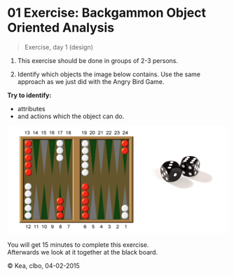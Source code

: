 # 01 Exercise: Backgammon Object Oriented Analysis
> Exercise, day 1 (design)

1. This exercise should be done in groups of 2-3 persons.    

2. Identify which objects the image below contains. Use the same approach as we just did with the Angry Bird Game.    

**Try to identify:**    
* attributes
* and actions which the object can do.

![Backgammond](backgammond.png)

You will get 15 minutes to complete this exercise.     
Afterwards we look at it together at the black board.    

© Kea, clbo,  04-02-2015

